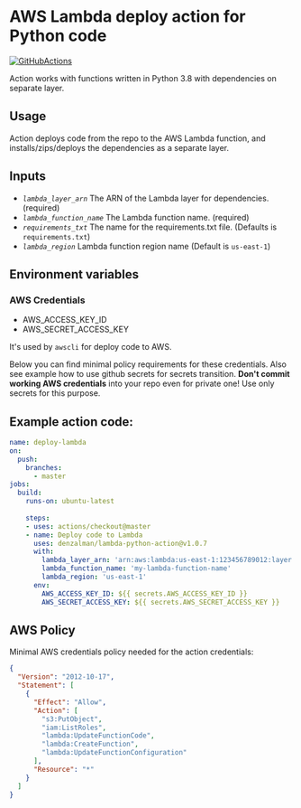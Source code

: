 # AWS Lambda deploy action for Python code

[![GitHubActions](https://img.shields.io/badge/listed%20on-GitHubActions-blue.svg)](https://github-actions.netlify.com/py-lambda)

Action works with functions written in Python 3.8 with dependencies on separate layer.

## Usage

Action deploys code from the repo to the AWS Lambda function, and installs/zips/deploys the dependencies as a separate layer.

## Inputs

  - *`lambda_layer_arn`* The ARN of the Lambda layer for dependencies. (required)
  - *`lambda_function_name`* The Lambda function name. (required)
  - *`requirements_txt`* The name for the requirements.txt file. (Defaults is `requirements.txt`)
  - *`lambda_region`* Lambda function region name (Default is `us-east-1`)

## Environment variables
### AWS Credentials
  - AWS_ACCESS_KEY_ID
  - AWS_SECRET_ACCESS_KEY

It's used by `awscli` for deploy code to AWS. 

Below you can find minimal policy requirements for these credentials. Also see example how to use github secrets for secrets transition. **Don't commit working AWS credentials** into your repo even for private one! Use only secrets for this purpose.

## Example action code:
```yaml
name: deploy-lambda
on:
  push:
    branches:
      - master
jobs:
  build:
    runs-on: ubuntu-latest
    
    steps:
    - uses: actions/checkout@master
    - name: Deploy code to Lambda
      uses: denzalman/lambda-python-action@v1.0.7
      with:
        lambda_layer_arn: 'arn:aws:lambda:us-east-1:123456789012:layer:lambda-layer'
        lambda_function_name: 'my-lambda-function-name'
        lambda_region: 'us-east-1'
      env:
        AWS_ACCESS_KEY_ID: ${{ secrets.AWS_ACCESS_KEY_ID }}
        AWS_SECRET_ACCESS_KEY: ${{ secrets.AWS_SECRET_ACCESS_KEY }}
```

## AWS Policy

Minimal AWS credentials policy needed for the action credentials: 

```json
{
  "Version": "2012-10-17",
  "Statement": [
    {
      "Effect": "Allow",
      "Action": [
        "s3:PutObject",
        "iam:ListRoles",
        "lambda:UpdateFunctionCode",
        "lambda:CreateFunction",
        "lambda:UpdateFunctionConfiguration"
      ],
      "Resource": "*"
    }
  ]
}
```


